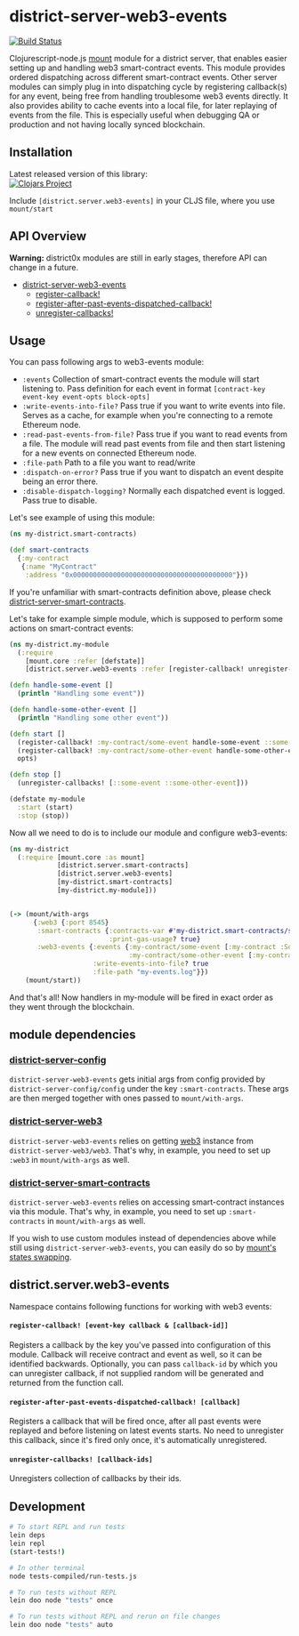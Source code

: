 # district-server-web3-events

[![Build Status](https://travis-ci.org/district0x/district-server-web3-events.svg?branch=master)](https://travis-ci.org/district0x/district-server-web3-events)

Clojurescript-node.js [mount](https://github.com/tolitius/mount) module for a district server, that enables easier setting up and handling web3 smart-contract events.
This module provides ordered dispatching across different smart-contract events. Other server modules can simply plug in into 
dispatching cycle by registering callback(s) for any event, being free from handling troublesome web3 events directly. 
It also provides ability to cache events into a local file, for later replaying of events from the file. This is especially
useful when debugging QA or production and not having locally synced blockchain.     

## Installation
Latest released version of this library: <br>
[![Clojars Project](https://img.shields.io/clojars/v/district0x/district-server-web3-events.svg)](https://clojars.org/district0x/district-server-web3-events)

Include `[district.server.web3-events]` in your CLJS file, where you use `mount/start`

## API Overview

**Warning:** district0x modules are still in early stages, therefore API can change in a future.

- [district-server-web3-events](#districtserverweb3-events)
  - [register-callback!](#register-callback)
  - [register-after-past-events-dispatched-callback!](#register-after-past-events-dispatched-callback)
  - [unregister-callbacks!](#unregister-callbacks)

## Usage
You can pass following args to web3-events module:
* `:events` Collection of smart-contract events the module will start listening to. Pass definition for each event in format
`[contract-key event-key event-opts block-opts]` 
* `:write-events-into-file?` Pass true if you want to write events into file. Serves as a cache, for example when you're connecting to a remote Ethereum node. 
* `:read-past-events-from-file?` Pass true if you want to read events from a file. The module will read past events from file and then start listening for a new events on connected Ethereum node.
* `:file-path` Path to a file you want to read/write
* `:dispatch-on-error?` Pass true if you want to dispatch an event despite being an error there. 
* `:disable-dispatch-logging?` Normally each dispatched event is logged. Pass true to disable.  

Let's see example of using this module:
```clojure
(ns my-district.smart-contracts)

(def smart-contracts
  {:my-contract
   {:name "MyContract"
    :address "0x0000000000000000000000000000000000000000"}})
```

If you're unfamiliar with smart-contracts definition above, please check [district-server-smart-contracts](https://github.com/district0x/district-server-smart-contracts).

Let's take for example simple module, which is supposed to perform some actions on smart-contract events:

```clojure
(ns my-district.my-module
  (:require
    [mount.core :refer [defstate]]
    [district.server.web3-events :refer [register-callback! unregister-callbacks!]]))

(defn handle-some-event []
  (println "Handling some event"))

(defn handle-some-other-event []
  (println "Handling some other event"))

(defn start []
  (register-callback! :my-contract/some-event handle-some-event ::some-event)
  (register-callback! :my-contract/some-other-event handle-some-other-event ::some-other-event)
  opts)

(defn stop []
  (unregister-callbacks! [::some-event ::some-other-event]))

(defstate my-module
  :start (start)
  :stop (stop))
```

Now all we need to do is to include our module and configure web3-events: 

```clojure
(ns my-district
  (:require [mount.core :as mount]
            [district.server.smart-contracts]
            [district.server.web3-events]
            [my-district.smart-contracts]
            [my-district.my-module]))


(-> (mount/with-args
      {:web3 {:port 8545}
       :smart-contracts {:contracts-var #'my-district.smart-contracts/smart-contracts
                         :print-gas-usage? true}
       :web3-events {:events {:my-contract/some-event [:my-contract :SomeEvent {} {:from-block 0 :to-block "latest"}]
                              :my-contract/some-other-event [:my-contract :SomeOtherEvent {} {:from-block 0 :to-block "latest"}]}
                     :write-events-into-file? true
                     :file-path "my-events.log"}})
    (mount/start))

```

And that's all! Now handlers in my-module will be fired in exact order as they went through the blockchain. 

## module dependencies

### [district-server-config](https://github.com/district0x/district-server-config)
`district-server-web3-events` gets initial args from config provided by `district-server-config/config` under the key `:smart-contracts`. These args are then merged together with ones passed to `mount/with-args`.

### [district-server-web3](https://github.com/district0x/district-server-web3)
`district-server-web3-events` relies on getting [web3](https://github.com/ethereum/web3.js) instance from `district-server-web3/web3`. That's why, in example, you need to set up `:web3` in `mount/with-args` as well.

### [district-server-smart-contracts](https://github.com/district0x/district-server-smart-contracts)
`district-server-web3-events` relies on accessing smart-contract instances via this module. That's why, in example, you need to set up `:smart-contracts` in `mount/with-args` as well.

If you wish to use custom modules instead of dependencies above while still using `district-server-web3-events`, you can easily do so by [mount's states swapping](https://github.com/tolitius/mount#swapping-states-with-states).

## district.server.web3-events
Namespace contains following functions for working with web3 events:
#### <a name="register-callback">`register-callback! [event-key callback & [callback-id]]`
Registers a callback by the key you've passed into configuration of this module. Callback will receive contract and event
as well, so it can be identified backwards. Optionally, you can pass `callback-id` by which you can unregister callback, 
if not supplied random will be generated and returned from the function call.

#### <a name="register-after-past-events-dispatched-callback">`register-after-past-events-dispatched-callback! [callback]`
Registers a callback that will be fired once, after all past events were replayed and before listening on latest events starts.
No need to unregister this callback, since it's fired only once, it's automatically unregistered.     

#### <a name="unregister-callback">`unregister-callbacks! [callback-ids]`
Unregisters collection of callbacks by their ids. 

## Development
```bash
# To start REPL and run tests
lein deps
lein repl
(start-tests!)

# In other terminal
node tests-compiled/run-tests.js

# To run tests without REPL
lein doo node "tests" once

# To run tests without REPL and rerun on file changes
lein doo node "tests" auto
```
